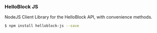 ### HelloBlock JS

NodeJS Client Library for the HelloBlock API, with convenience methods.


```bash
$ npm install helloblock-js --save
```

